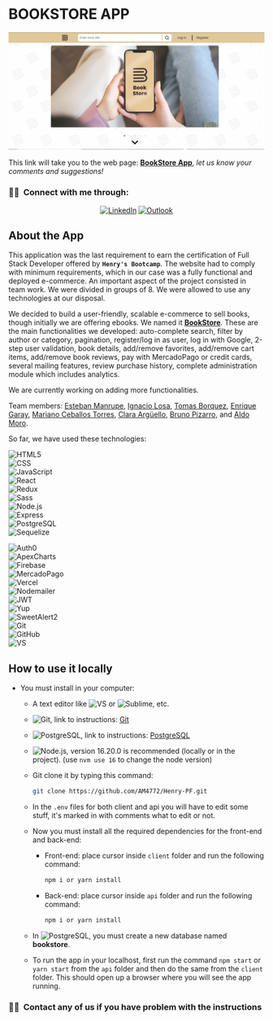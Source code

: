 # **BOOKSTORE APP**

![bookstore-home](/Bookstore.PNG)

This link will take you to the web page: **[BookStore App](https://bookstore-rose.vercel.app/ 'BookStore App')**, _let us know your comments and suggestions!_

<h3> 🤝🏻 &nbsp;Connect with me through: </h3>

<p align="center">
<a href="https://www.linkedin.com/in/aldo-moro/"><img alt="LinkedIn" src="https://img.shields.io/badge/LinkedIn-Aldo%20Moro-blue?style=flat-square&logo=linkedin"></a>
<a href="mailto:moro_bramanti@hotmail.com"><img alt="Outlook" src="https://img.shields.io/badge/MS-Outlook-blue?style=flat-square&logo=microsoft-outlook&logoColor=white"></a>
</p>

## About the App

This application was the last requirement to earn the certification of Full Stack Developer offered by **`Henry's Bootcamp`**. The website had to comply with minimum requirements, which in our case was a fully functional and deployed e-commerce. An important aspect of the project consisted in team work. We were divided in groups of 8. We were allowed to use any technologies at our disposal.

We decided to build a user-friendly, scalable e-commerce to sell books, though initially we are offering ebooks. We named it **[BookStore](https://bookstore-rose.vercel.app 'BookStore')**. These are the main functionalities we developed: auto-complete search, filter by author or category, pagination, register/log in as user, log in with Google, 2-step user validation, book details, add/remove favorites, add/remove cart items, add/remove book reviews, pay with MercadoPago or credit cards, several mailing features, review purchase history, complete administration module which includes analytics.

We are currently working on adding more functionalities.

Team members: [Esteban Manrupe](https://github.com/peurman 'Esteban Manrupe'), [Ignacio Losa](https://github.com/NachoLosa 'Ignacio Losa'), [Tomas Borquez](https://github.com/TomasBorquez 'Tomas Borquez'), [Enrique Garay](https://github.com/Quique40 'Enrique Garay'), [Mariano Ceballos Torres](https://github.com/MarianoCeballos 'Mariano Ceballos Torres'), [Clara Argüello](https://github.com/ClaraArguello 'Clara Argüello'), [Bruno Pizarro](https://github.com/Bruno-Pizarro 'Bruno Pizarro'), and [Aldo Moro](https://github.com/AM4772 'Aldo Moro').

So far, we have used these technologies:

![HTML5](https://img.shields.io/badge/-HTML5-696969?style=flat&logo=HTML5)  
![CSS](https://img.shields.io/badge/-CSS-696969?style=flat&logo=CSS3&logoColor=1572B6)  
![JavaScript](https://img.shields.io/badge/-JavaScript-696969?style=flat&logo=javascript)  
![React](https://img.shields.io/badge/-React-696969?style=flat&logo=react)  
![Redux](https://img.shields.io/badge/-Redux-696969?style=flat&logo=redux)  
![Sass](https://img.shields.io/badge/-Sass-696969?style=flat&logo=Sass)  
![Node.js](https://img.shields.io/badge/-Node.js-696969?style=flat&logo=node.js)  
![Express](https://img.shields.io/badge/-Express-696969?style=flat&logo=express)  
![PostgreSQL](https://img.shields.io/badge/-PostgreSQL-696969?style=flat&logo=postgreSQL&logoColor=blue)  
![Sequelize](https://img.shields.io/badge/-Sequelize-696969?style=flat&logo=Sequelize)  

![Auth0](https://img.shields.io/badge/-Auth0-696969?style=flat&logo=Auth0)  
![ApexCharts](https://img.shields.io/badge/-ApexCharts-696969?style=flat&logo=ApexCharts)  
![Firebase](https://img.shields.io/badge/-Firebase-696969?style=flat&logo=Firebase)  
![MercadoPago](https://img.shields.io/badge/-MercadoPago-696969?style=flat&logo=MercadoPago)  
![Vercel](https://img.shields.io/badge/-Vercel-696969?style=flat&logo=Vercel)  
![Nodemailer](https://img.shields.io/badge/-Nodemailer-696969?style=flat&logo=Nodemailer)  
![JWT](https://img.shields.io/badge/-Json%20Web%20Tokens-696969?style=flat&logo=json-web-tokens&logoColor=pink)  
![Yup](https://img.shields.io/badge/-Yup-696969?style=flat&logo=Yup)  
![SweetAlert2](https://img.shields.io/badge/-SweetAlert2-696969?style=flat&logo=SweetAlert2)  
![Git](https://img.shields.io/badge/-Git-696969?style=flat&logo=git)  
![GitHub](https://img.shields.io/badge/-GitHub-696969?style=flat&logo=github)  
![VS](https://img.shields.io/badge/-Visual_Studio_Code-696969?style=flat&logo=visual%20studio&logoColor=blue)

## How to use it locally

- You must install in your computer:
  - A text editor like ![VS](https://img.shields.io/badge/-Visual_Studio_Code-696969?style=flat&logo=visual%20studio&logoColor=blue) or ![Sublime](https://img.shields.io/badge/-Sublime_Text-696969?style=flat&logo=sublime-text), etc.
  - ![Git](https://img.shields.io/badge/-Git-696969?style=flat&logo=git), link to instructions: [Git](https://git-scm.com/book/en/v2/Getting-Started-Installing-Git 'Instructions Git')
  - ![PostgreSQL](https://img.shields.io/badge/-PostgreSQL-696969?style=flat&logo=postgreSQL), link to instructions: [PostgreSQL](https://www.postgresql.org/download/ 'Instructions PostgreSQL')
  - ![Node.js](https://img.shields.io/badge/-Node.js-696969?style=flat&logo=node.js), version 16.20.0 is recommended (locally or in the project). (use `nvm use 16` to change the node version)
  - Git clone it by typing this command:

    ```bash
    git clone https://github.com/AM4772/Henry-PF.git
    ```

  - In the `.env` files for both client and api you will have to edit some stuff, it's marked in with comments what to edit or not.
  - Now you must install all the required dependencies for the front-end and back-end:
    - Front-end: place cursor inside `client` folder and run the following command:
      ```bash
      npm i or yarn install
      ```
    - Back-end: place cursor inside `api` folder and run the following command:
      ```bash
      npm i or yarn install
      ```
  - In ![PostgreSQL](https://img.shields.io/badge/-PostgreSQL-696969?style=flat&logo=postgreSQL), you must create a new database named **bookstore**.
  - To run the app in your localhost, first run the command `npm start` or `yarn start` from the `api` folder and then do the same from the `client` folder. This should open up a browser where you will see the app running.

### 🤝🏻 &nbsp;Contact any of us if you have problem with the instructions
